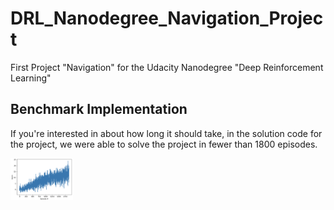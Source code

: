 # DRL_Nanodegree_Navigation_Project
First Project "Navigation" for the Udacity Nanodegree "Deep Reinforcement Learning"



## Benchmark Implementation

If you're interested in about how long it should take, in the solution code for the project, we were able to solve the project in fewer than 1800 episodes.

<img src="img/benchmark_plot.png" width="100">